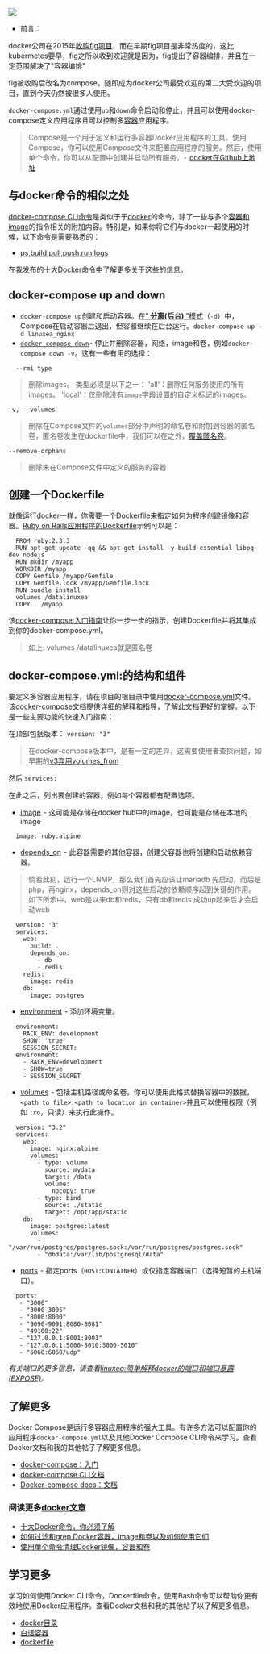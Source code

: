 ![](../img/20190209.png)

- 前言：

docker公司在2015年[收购fig项目](https://blog.docker.com/2015/02/announcing-docker-compose/)，而在早期fig项目是非常热度的，这比kubermetes要早，fig之所以收到欢迎就是因为，fig提出了容器编排，并且在一定范围解决了"容器编排"

fig被收购后改名为compose，随即成为docker公司最受欢迎的第二大受欢迎的项目，直到今天仍然被很多人使用。

`docker-compose.yml`通过使用`up`和`down`命令启动和停止，并且可以使用docker-compose定义应用程序且可以控制多[容器](https://www.docker.com/what-container)应用程序。

  > Compose是一个用于定义和运行多容器Docker应用程序的工具。使用Compose，你可以使用Compose文件来配置应用程序的服务。然后，使用单个命令，你可以从配置中创建并启动所有服务。-  [docker在Github上地址](https://github.com/docker/compose)

## 与docker命令的相似之处

[docker-compose CLI命令](https://docs.docker.com/compose/reference/)是类似于于[docker](https://docs.docker.com/engine/reference/commandline/docker/)的命令，除了一些与多个[容器和image](https://docs.docker.com/get-started/#image-and-containers)的指令相关的附加内容。特别是，如果你将它们与docker一起使用的时候，以下命令是需要熟悉的：

- [ps,build,pull,push,run,logs](https://docs.docker.com/compose/reference/)

在我发布的[十大Docker命令中](https://www.linuxea.com/2256.html)了解更多关于这些的信息。

## docker-compose up and down

- `docker-compose up`创建和启动容器。在[“ **分离(后台)** ”模式](https://www.linuxea.com/2242.html)（`-d`）中，Compose在启动容器后退出，但容器继续在后台运行。`docker-compose up -d linuxea_nginx`
- [`docker-compose down`](https://docs.docker.com/compose/reference/down/) - 停止并删除容器，网络，image和卷，例如`docker-compose down -v`。这有一些有用的选择：

```
  --rmi type  
  ```
  > 删除images。 类型必须是以下之一：
  > 'all'：删除任何服务使用的所有images。
  > 'local'：仅删除没有`image`字段设置的自定义标记的images。
  ```
  -v, --volumes  
```
>  删除在Compose文件的`volumes`部分中声明的命名卷和附加到容器的匿名卷，匿名卷发生在dockerfile中，我们可以在之外，[覆盖匿名卷](https://www.linuxea.com/2207.html#docker%E7%AE%A1%E7%90%86%E5%8D%B7)。

```
--remove-orphans   
```
>  删除未在Compose文件中定义的服务的容器


## 创建一个Dockerfile

就像运行[docker](https://docs.docker.com/engine/reference/builder/)一样，你需要一个[Dockerfile](https://docs.docker.com/engine/reference/builder/)来指定如何为程序创建镜像和容器。[Ruby on Rails应用程序的Dockerfile](https://docs.docker.com/compose/rails/)示例可以是：

```
  FROM ruby:2.3.3
  RUN apt-get update -qq && apt-get install -y build-essential libpq-dev nodejs
  RUN mkdir /myapp
  WORKDIR /myapp
  COPY Gemfile /myapp/Gemfile
  COPY Gemfile.lock /myapp/Gemfile.lock
  RUN bundle install
  volumes /datalinuxea
  COPY . /myapp
```

该[docker-compose:入门指南](https://docs.docker.com/compose/gettingstarted/)让你一步一步的指示，创建Dockerfile并将其集成到你的docker-compose.yml。

> 如上: volumes /datalinuxea就是匿名卷

## docker-compose.yml:的结构和组件

要定义多容器应用程序，请在项目的根目录中使用[docker-compose.yml](https://docs.docker.com/compose/compose-file/)文件。该[docker-compose文档](https://docs.docker.com/compose/compose-file/)提供详细的解释和指导，了解此文档更好的掌握。以下是一些主要功能的快速入门指南：

在顶部包括版本： `version: "3"`

> 在docker-compose版本中，是有一定的差异，这需要使用者查探问题，如早期的[v3弃用volumes_from](https://www.linuxea.com/1615.html)

然后 `services:`

在此之后，列出要创建的容器，例如每个容器都有配置选项。

- [image](https://docs.docker.com/compose/compose-file/#image)  - 这可能是存储在docker hub中的image，也可能是存储在本地的image

```
  image: ruby:alpine
```

- [depends_on](https://docs.docker.com/compose/compose-file/#depends_on)  - 此容器需要的其他容器，创建父容器也将创建和启动依赖容器。

> 倘若此刻，运行一个LNMP，那么我们首先应该让mariadb 先启动，而后是php，再nginx，depends_on则对这些启动的依赖顺序起到关键的作用。如下所示中，web是以来db和redis，只有db和redis 成功up起来后才会启动web

```
  version: '3'
  services:
    web:
      build: .
      depends_on:
        - db
        - redis
    redis:
      image: redis
    db:
      image: postgres
```

- [environment](https://docs.docker.com/compose/compose-file/#environment)  - 添加环境变量。

```
  environment:
    RACK_ENV: development
    SHOW: 'true'
    SESSION_SECRET:
  environment:
    - RACK_ENV=development
    - SHOW=true
    - SESSION_SECRET
```

- [volumes](https://docs.docker.com/compose/compose-file/#volumes)  - 包括主机路径或命名卷。你可以使用此格式替换容器中的数据，`<path to file>:<path to location in container>`并且可以使用权限（例如  `:ro`，只读）来执行此操作。

```
  version: "3.2"
  services:
    web:
      image: nginx:alpine
      volumes:
        - type: volume
          source: mydata
          target: /data
          volume:
            nocopy: true
        - type: bind
          source: ./static
          target: /opt/app/static
    db:
      image: postgres:latest
      volumes:
        - "/var/run/postgres/postgres.sock:/var/run/postgres/postgres.sock"
        - "dbdata:/var/lib/postgresql/data"
```

- [ports](https://docs.docker.com/compose/compose-file/#ports)  - 指定ports（`HOST:CONTAINER`）或仅指定容器端口（选择短暂的主机端口）。

```
  ports:
   - "3000"
   - "3000-3005"
   - "8000:8000"
   - "9090-9091:8080-8081"
   - "49100:22"
   - "127.0.0.1:8001:8001"
   - "127.0.0.1:5000-5010:5000-5010"
   - "6060:6060/udp" 
```

*有关端口的更多信息，请查看*[*linuxea:简单解释docker的端口和端口暴露(EXPOSE)*](https://www.linuxea.com/2248.html#Docker_Compose_EXPOSE_vs_Prot)*。*

## 了解更多

Docker Compose是运行多容器应用程序的强大工具。有许多方法可以配置你的应用程序`docker-compose.yml`以及其他Docker Compose CLI命令来学习。查看Docker文档和我的其他帖子了解更多信息。

- [docker-compose：入门](https://docs.docker.com/compose/gettingstarted/)
- [docker-compose CLI文档](https://docs.docker.com/compose/reference/overview/)
- [Docker-compose docs：文档](https://docs.docker.com/compose/compose-file/)

### 阅读更多[docker文章](https://www.linuxea.com/category/big-data/)

- [十大Docker命令，你必须了解](https://www.linuxea.com/2256.html)
- [如何过滤和grep Docker容器，image和卷以及如何使用它们](https://www.linuxea.com/2249.html)
- [使用单个命令清理Docker镜像，容器和卷](https://www.linuxea.com/2246.html)

## 学习更多

学习如何使用Docker CLI命令，Dockerfile命令，使用Bash命令可以帮助你更有效地使用Docker应用程序。查看Docker文档和我的其他帖子以了解更多信息。

- [docker目录](https://www.linuxea.com/category/big-data/)
- [白话容器](https://www.linuxea.com/tag/%E7%99%BD%E8%AF%9D%E5%AE%B9%E5%99%A8/)
- [dockerfile](https://www.linuxea.com/tag/dockerfile/)